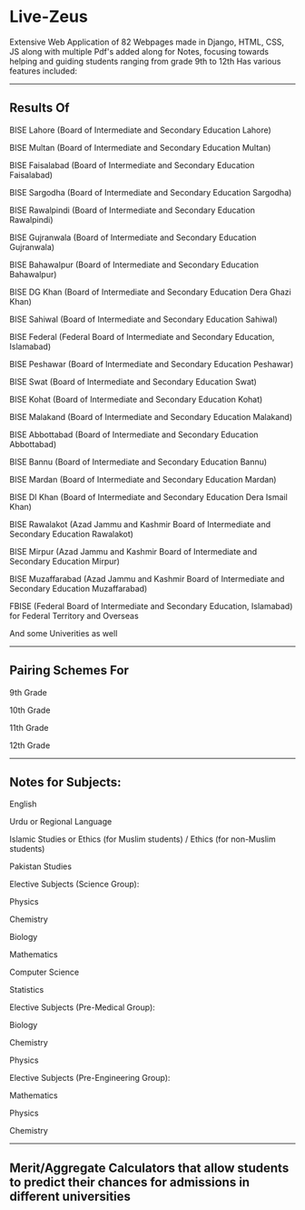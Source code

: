 # Live-Zeus
Extensive Web Application of 82 Webpages made in Django, HTML, CSS, JS along with multiple Pdf's added along for Notes, focusing towards helping and guiding students ranging from grade 9th to 12th
Has various features included:

----------------------------------------------------------
Results Of 
----------------------------------------------------------
  BISE Lahore (Board of Intermediate and Secondary Education Lahore)
  
  BISE Multan (Board of Intermediate and Secondary Education Multan)
  
  BISE Faisalabad (Board of Intermediate and Secondary Education Faisalabad)
  
  BISE Sargodha (Board of Intermediate and Secondary Education Sargodha)
  
  BISE Rawalpindi (Board of Intermediate and Secondary Education Rawalpindi)
  
  BISE Gujranwala (Board of Intermediate and Secondary Education Gujranwala)
  
  BISE Bahawalpur (Board of Intermediate and Secondary Education Bahawalpur)
  
  BISE DG Khan (Board of Intermediate and Secondary Education Dera Ghazi Khan)
  
  BISE Sahiwal (Board of Intermediate and Secondary Education Sahiwal)
  
  BISE Federal (Federal Board of Intermediate and Secondary Education, Islamabad)
  
  BISE Peshawar (Board of Intermediate and Secondary Education Peshawar)
  
  BISE Swat (Board of Intermediate and Secondary Education Swat)
  
  BISE Kohat (Board of Intermediate and Secondary Education Kohat)
  
  BISE Malakand (Board of Intermediate and Secondary Education Malakand)
  
  BISE Abbottabad (Board of Intermediate and Secondary Education Abbottabad)
  
  BISE Bannu (Board of Intermediate and Secondary Education Bannu)
  
  BISE Mardan (Board of Intermediate and Secondary Education Mardan)
  
  BISE DI Khan (Board of Intermediate and Secondary Education Dera Ismail Khan)
  
  BISE Rawalakot (Azad Jammu and Kashmir Board of Intermediate and Secondary Education Rawalakot)
  
  BISE Mirpur (Azad Jammu and Kashmir Board of Intermediate and Secondary Education Mirpur)
  
  BISE Muzaffarabad (Azad Jammu and Kashmir Board of Intermediate and Secondary Education Muzaffarabad)
  
  FBISE (Federal Board of Intermediate and Secondary Education, Islamabad) for Federal Territory and Overseas
  
  And some Univerities as well


----------------------------------------------------------
Pairing Schemes For
----------------------------------------------------------

  9th Grade
  
  10th Grade
  
  11th Grade
  
  12th Grade

  
----------------------------------------------------------
Notes for Subjects:
----------------------------------------------------------


  English
  
  Urdu or Regional Language
  
  Islamic Studies or Ethics (for Muslim students) / Ethics (for non-Muslim students)
  
  Pakistan Studies

  
  
  Elective Subjects (Science Group):
  
  Physics
  
  Chemistry
  
  Biology
  
  Mathematics
  
  Computer Science
  
  Statistics

  
  
  Elective Subjects (Pre-Medical Group):
  
  Biology
  
  Chemistry
  
  Physics

  
  
  Elective Subjects (Pre-Engineering Group):
  
  Mathematics
  
  Physics
  
  Chemistry



--------------------------------------------------------------------------------------------------------------------
Merit/Aggregate Calculators that allow students to predict their chances for admissions in different universities
--------------------------------------------------------------------------------------------------------------------
